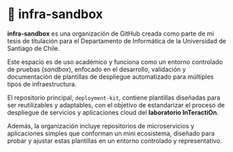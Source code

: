 # 🧪 infra-sandbox

**infra-sandbox** es una organización de GitHub creada como parte de mi tesis de titulación para el Departamento de Informática de la Universidad de Santiago de Chile.

Este espacio es de uso académico y funciona como un entorno controlado de pruebas (*sandbox*), enfocado en el desarrollo, validación y documentación de plantillas de despliegue automatizado para múltiples tipos de infraestructura.

El repositorio principal, `deployment-kit`, contiene plantillas diseñadas para ser reutilizables y adaptables, con el objetivo de estandarizar el proceso de despliegue de servicios y aplicaciones cloud del **laboratorio InTeractiOn**.

Además, la organización incluye repositorios de microservicios y aplicaciones simples que conforman un mini ecosistema, diseñado para probar y ajustar estas plantillas en un entorno controlado y representativo.
